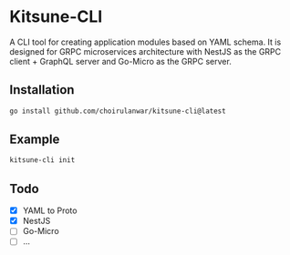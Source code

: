 # Kitsune-CLI

A CLI tool for creating application modules based on YAML schema.
It is designed for GRPC microservices architecture with NestJS as the GRPC client + GraphQL server and Go-Micro as the GRPC server.

## Installation

```bash
go install github.com/choirulanwar/kitsune-cli@latest
```

## Example

```bash
kitsune-cli init
```

## Todo

- [x] YAML to Proto
- [x] NestJS
- [ ] Go-Micro
- [ ] ...
